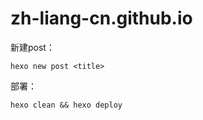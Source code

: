 # zh-liang-cn.github.io


新建post：
```shell
hexo new post <title>
```

部署：
```shell
hexo clean && hexo deploy
```